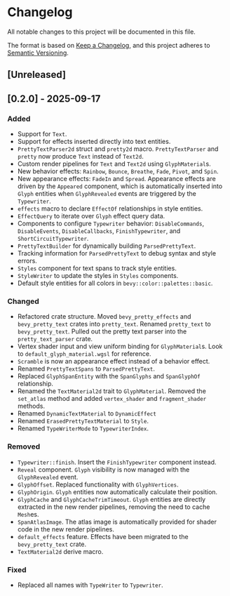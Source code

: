 # Changelog

All notable changes to this project will be documented in this file.

The format is based on [Keep a Changelog](https://keepachangelog.com/en/1.0.0/),
and this project adheres to [Semantic Versioning](https://semver.org/spec/v2.0.0.html).

## [Unreleased]

## [0.2.0] - 2025-09-17

### Added

- Support for `Text`.
- Support for effects inserted directly into text entities.
- `PrettyTextParser2d` struct and `pretty2d` macro. `PrettyTextParser` and `pretty` now
  produce `Text` instead of `Text2d`.
- Custom render pipelines for `Text` and `Text2d` using `GlyphMaterial`s.
- New behavior effects: `Rainbow`, `Bounce`, `Breathe`, `Fade`, `Pivot`, and `Spin`.
- New appearance effects: `FadeIn` and `Spread`. Appearance effects are driven by 
  the `Appeared` component, which is automatically inserted into `Glyph` entities when 
  `GlyphRevealed` events are triggered by the `Typewriter`.
- `effects` macro to declare `EffectOf` relationships in style entities.
- `EffectQuery` to iterate over `Glyph` effect query data.
- Components to configure `Typewriter` behavior: `DisableCommands`, `DisableEvents`, 
  `DisableCallbacks`, `FinishTypewriter`, and `ShortCircuitTypewriter`.
- `PrettyTextBuilder` for dynamically building `ParsedPrettyText`.
- Tracking information for `ParsedPrettyText` to debug syntax and style errors.
- `Styles` component for text spans to track style entities.
- `StyleWriter` to update the styles in `Styles` components.
- Default style entities for all colors in `bevy::color::palettes::basic`.

### Changed

- Refactored crate structure. Moved `bevy_pretty_effects` and `bevy_pretty_text` crates 
  into `pretty_text`. Renamed `pretty_text` to `bevy_pretty_text`. Pulled out the pretty 
  text parser into the `pretty_text_parser` crate.
- Vertex shader input and view uniform binding for `GlyphMaterial`s. Look to 
  `default_glyph_material.wgsl` for reference.
- `Scramble` is now an appearance effect instead of a behavior effect.
- Renamed `PrettyTextSpans` to `ParsedPrettyText`.
- Replaced `GlyphSpanEntity` with the `SpanGlyphs` and `SpanGlyphOf` relationship.
- Renamed the `TextMaterial2d` trait to `GlyphMaterial`. Removed the `set_atlas` method 
  and added `vertex_shader` and `fragment_shader` methods.
- Renamed `DynamicTextMaterial` to `DynamicEffect`
- Renamed `ErasedPrettyTextMaterial` to `Style`.
- Renamed `TypeWriterMode` to `TypewriterIndex`.

### Removed

- `Typewriter::finish`. Insert the `FinishTypewriter` component instead.
- `Reveal` component. `Glyph` visibility is now managed with the `GlyphRevealed` event.
- `GlyphOffset`. Replaced functionality with `GlyphVertices`.
- `GlyphOrigin`. `Glyph` entities now automatically calculate their position.
- `GlyphCache` and `GlyphCacheTrimTimeout`. `Glyph` entities are directly extracted in 
  the new render pipelines, removing the need to cache `Mesh`es.
- `SpanAtlasImage`. The atlas image is automatically provided for shader code in the 
  new render pipelines.
- `default_effects` feature. Effects have been migrated to the `bevy_pretty_text` crate.
- `TextMaterial2d` derive macro.

### Fixed

- Replaced all names with `TypeWriter` to `Typewriter`.
